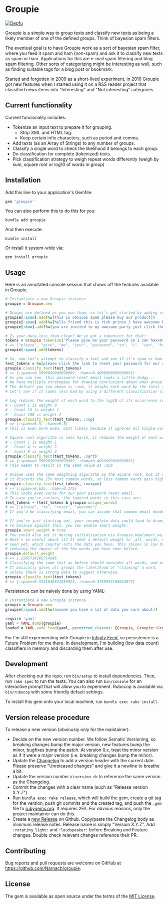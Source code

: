 # Groupie

[![Depfu](https://badges.depfu.com/badges/367956233b3b31a6fc19db4515263b9e/overview.svg)](https://depfu.com/github/Narnach/groupie?project_id=34004)

Groupie is a simple way to group texts and classify new texts as being a likely member of one of the defined groups. Think of bayesian spam filters.

The eventual goal is to have Groupie work as a sort of bayesian spam filter, where you feed it spam and ham (non-spam) and ask it to classify new texts as spam or ham. Applications for this are e-mail spam filtering and blog spam filtering. Other sorts of categorizing might be interesting as well, such as finding suitable tags for a blog post or bookmark.

Started and forgotten in 2009 as a short-lived experiment, in 2010 Groupie got new features when I started using it on a RSS reader project that classified news items into "Interesting" and "Not interesting" categories.

## Current functionality

Current funcionality includes:

* Tokenize an input text to prepare it for grouping.
    * Strip XML and HTML tag.
    * Keep certain infix characters, such as period and comma.
* Add texts (as an Array of Strings) to any number of groups.
* Classify a single word to check the likelihood it belongs to each group.
* Do classification for complete (tokenized) texts.
* Pick classification strategy to weigh repeat words differently (weigh by sum, square root or log10 of words in group)

## Installation

Add this line to your application's Gemfile:

```ruby
gem 'groupie'
```

You can also perform this to do this for you:

    bundle add groupie

And then execute:

    bundle install

Or install it system-wide via:

    gem install groupie

## Usage

Here is an annotated console session that shows off the features available in Groupie.

```ruby
# Instantiate a new Groupie instance
groupie = Groupie.new

# Groups are defined as you use them, so let's get started by adding some pre-tokenized words
groupie[:spam].add(%w[this is obvious spam please buy our product])
groupie[:spam].add(%w[hello friend this is rich prince i have awesome bitcoin for you])
groupie[:ham].add(%w[you are invited to my awesome party just click the link to rsvp])

# Is your data less than clean? We've got a tokenizer for that!
tokens = Groupie.tokenize('Please give me your password so I can haxx0r you!')
# => ["please", "give", "me", "your", "password", "so", "i", "can", "haxx0r", "you"]
groupie[:spam].add(tokens)

# So, now let's attempt to classify a text and see if it's spam or ham:
test_tokens = %w[please click the link to reset your password for our awesome product]
groupie.classify_text(test_tokens)
# => {:spam=>0.5909090909090909, :ham=>0.4090909090909091}
# As you can see, this password reset email looks a little dodgy...
# We have multiple strategies for drawing conclusions about what group it belongs to.
# The default you saw above is :sum, it weighs each word by the total sum of occurrences.
# Let's see if it looks less bad by using a different classification strategies.

# Log reduces the weight of each word to the log10 of its occurrence count:
# - Count 1 is weight 0
# - Count 10 is weight 1
# - Count 100 is weight 2
groupie.classify_text(test_tokens, :log)
# => {:spam=>0.5, :ham=>0.5}
# This is even more even, most likely because it ignores all single-count words...

# Square root algorithm is less harsh, it reduces the weight of each word to the square root of the count:
# - Count 1 is weight 1
# - Count 4 is weight 2
# - Count 9 is weight 3
groupie.classify_text(test_tokens, :sqrt)
# => {:spam=>0.5909090909090909, :ham=>0.4090909090909091}
# This seems to result in the same value as :sum

# Unique uses the same weighting algorithm as the square root, but it modifies the word dictionary:
# it discards the 25% most common words, so less common words gain higher predictive power.
groupie.classify_text(test_tokens, :unique)
# => {:spam=>0.625, :ham=>0.375}
# This looks even worse for our poor password reset email.
# In case you're curious, the ignored words in this case are:
test_tokens - (test_tokens & groupie.unique_words)
# => ["please", "to", "reset", "awesome"]
# If you'd be classifying email, you can assume that common email headers will get ignored this way.

# If you're just starting out, your incomplete data could lead to dramatic misrepresentations of the data.
# To balance against this, you can enable smart weight:
groupie.smart_weight = true
# You could also set it during initialization via Groupie.new(smart_weight: true)
# What's so useful about it? It adds a default weight to _all_ words, even the ones you haven't
# seen yet, which counter-acts the data you have. This shines in low data situations,
# reducing the impact of the few words you have seen before.
groupie.default_weight
# => 1.2285714285714286
# Classifying the same text as before should consider all words, and add this default weight to all words
# It basically gives all groups the likelihood of "claiming" a word,
# unless there is strong data to suggest otherwise.
groupie.classify_text(test_tokens)
# => {:spam=>0.5241046831955923, :ham=>0.4758953168044077}
```

Persistence can be naively done by using YAML:

```ruby
# Instantiate a new Groupie instance
groupie = Groupie.new
groupie[:spam].add(%w[assume you have a lot of data you care about])

require 'yaml'
yaml = YAML.dump(groupie)
loaded = YAML.safe_load(yaml, permitted_classes: [Groupie, Groupie::Group, Symbol])
```

For I'm still experimenting with Groupie in [Infinity Feed](https://www.infinity-feed.com), so persistence is a Future Problem for me there. In development, I'm building (low data count) classifiers in memory and discarding them after use.

## Development

After checking out the repo, run `bin/setup` to install dependencies. Then, run `rake spec` to run the tests. You can also run `bin/console` for an interactive prompt that will allow you to experiment. Rubocop is available via `bin/rubocop` with some friendly default settings.

To install this gem onto your local machine, run `bundle exec rake install`.

## Version release procedure

To release a new version (obviously only for the maintainer):

- Decide on the new version number. We follow Sematic Versioning, so breaking changes bump the major version, new features bump the minor, bugfixes bump the patch. At version 0.x, treat the minor version as if it were a major version (i.e. breaking changes bump the minor).
- Update the [Changelog](./CHANGELOG.md) to add a version header with the current date. Please preserve "Unreleased changes" and give it a newline to breathe a bit.
- Update the version number in `version.rb` to reference the same version as the Changelog.
- Commit the changes with a clear name (such as "Release version X.Y.Z")
- Run `bundle exec rake release`, which will build the gem, create a git tag for the version, push git commits and the created tag, and push the `.gem` file to [rubygems.org](https://rubygems.org). It requires 2FA. For obvious reasons, only the project maintainer can do this.
- Create a [new Release](https://github.com/Narnach/groupie/releases/new) on Github. Copy/paste the Changelog body as minimum release notes. Release name is simply "Version X.Y.Z". Add `:rotating_light:` and `:loudspeaker:` before Breaking and Feature changes. Double check relevant changes reference their PR.

## Contributing

Bug reports and pull requests are welcome on GitHub at https://github.com/Narnach/groupie.

## License

The gem is available as open source under the terms of the [MIT License](https://opensource.org/licenses/MIT).
